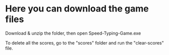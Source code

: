 # Here you can download the game files
Download & unzip the folder, then open Speed-Typing-Game.exe

To delete all the scores, go to the "scores" folder and run the "clear-scores" file.
